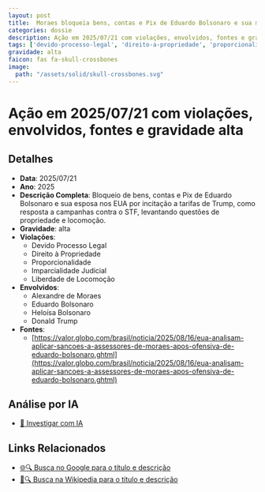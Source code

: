```yaml
---
layout: post
title:  Moraes bloqueia bens, contas e Pix de Eduardo Bolsonaro e sua mulher nos EUA por incitar tarifaço de Trump
categories: dossie
description: Ação em 2025/07/21 com violações, envolvidos, fontes e gravidade alta
tags: ['devido-processo-legal', 'direito-a-propriedade', 'proporcionalidade', 'imparcialidade-judicial', 'liberdade-de-locomocao', 'alexandre-de-moraes', 'eduardo-bolsonaro', 'heloisa-bolsonaro', 'donald-trump', 'gravidade-alta']
gravidade: alta
faicon: fas fa-skull-crossbones
image:
  path: "/assets/solid/skull-crossbones.svg"
---
```


# Ação em 2025/07/21 com violações, envolvidos, fontes e gravidade alta

## Detalhes
- **Data**: 2025/07/21
- **Ano**: 2025
- **Descrição Completa**: Bloqueio de bens, contas e Pix de Eduardo Bolsonaro e sua esposa nos EUA por incitação a tarifas de Trump, como resposta a campanhas contra o STF, levantando questões de propriedade e locomoção.
- **Gravidade**: alta <i class="fas fas fa-skull-crossbones fa-2x"></i>
- **Violações**:
  - Devido Processo Legal
  - Direito à Propriedade
  - Proporcionalidade
  - Imparcialidade Judicial
  - Liberdade de Locomoção
- **Envolvidos**:
  - Alexandre de Moraes
  - Eduardo Bolsonaro
  - Heloísa Bolsonaro
  - Donald Trump
- **Fontes**:
  - [https://valor.globo.com/brasil/noticia/2025/08/16/eua-analisam-aplicar-sancoes-a-assessores-de-moraes-apos-ofensiva-de-eduardo-bolsonaro.ghtml](https://valor.globo.com/brasil/noticia/2025/08/16/eua-analisam-aplicar-sancoes-a-assessores-de-moraes-apos-ofensiva-de-eduardo-bolsonaro.ghtml)

## Análise por IA
- [🤖 Investigar com IA](https://www.perplexity.ai/search?q=%22Alexandre%20de%20Moraes%22%20Moraes%20bloqueia%20bens%2C%20contas%20e%20Pix%20de%20Eduardo%20Bolsonaro%20e%20sua%20mulher%20nos%20EUA%20por%20incitar%20tarifa%C3%A7o%20de%20Trump%20Bloqueio%20de%20bens%2C%20contas%20e%20Pix%20de%20Eduardo%20Bolsonaro%20e%20sua%20esposa%20nos%20EUA%20por%20incita%C3%A7%C3%A3o%20a%20tarifas%20de%20Trump%2C%20como%20resposta%20a%20campanhas%20contra%20o%20STF%2C%20levantando%20quest%C3%B5es%20de%20propriedade%20e%20locomo%C3%A7%C3%A3o.%20Devido%20Processo%20Legal%20Direito%20%C3%A0%20Propriedade%20Proporcionalidade%20Imparcialidade%20Judicial%20Liberdade%20de%20Locomo%C3%A7%C3%A3o%202025%20gravidade%20alta)

## Links Relacionados
- [🌐🔍 Busca no Google para o título e descrição](https://www.google.com/search?q=%22Alexandre%20de%20Moraes%22%20Moraes%20bloqueia%20bens%2C%20contas%20e%20Pix%20de%20Eduardo%20Bolsonaro%20e%20sua%20mulher%20nos%20EUA%20por%20incitar%20tarifa%C3%A7o%20de%20Trump%20Bloqueio%20de%20bens%2C%20contas%20e%20Pix%20de%20Eduardo%20Bolsonaro%20e%20sua%20esposa%20nos%20EUA%20por%20incita%C3%A7%C3%A3o%20a%20tarifas%20de%20Trump%2C%20como%20resposta%20a%20campanhas%20contra%20o%20STF%2C%20levantando%20quest%C3%B5es%20de%20propriedade%20e%20locomo%C3%A7%C3%A3o.%20Devido%20Processo%20Legal%20Direito%20%C3%A0%20Propriedade%20Proporcionalidade%20Imparcialidade%20Judicial%20Liberdade%20de%20Locomo%C3%A7%C3%A3o%202025%20gravidade%20alta)
- [📖🔍 Busca na Wikipedia para o título e descrição](https://pt.wikipedia.org/w/index.php?search=%22Alexandre%20de%20Moraes%22%20Moraes%20bloqueia%20bens%2C%20contas%20e%20Pix%20de%20Eduardo%20Bolsonaro%20e%20sua%20mulher%20nos%20EUA%20por%20incitar%20tarifa%C3%A7o%20de%20Trump%20Bloqueio%20de%20bens%2C%20contas%20e%20Pix%20de%20Eduardo%20Bolsonaro%20e%20sua%20esposa%20nos%20EUA%20por%20incita%C3%A7%C3%A3o%20a%20tarifas%20de%20Trump%2C%20como%20resposta%20a%20campanhas%20contra%20o%20STF%2C%20levantando%20quest%C3%B5es%20de%20propriedade%20e%20locomo%C3%A7%C3%A3o.%20Devido%20Processo%20Legal%20Direito%20%C3%A0%20Propriedade%20Proporcionalidade%20Imparcialidade%20Judicial%20Liberdade%20de%20Locomo%C3%A7%C3%A3o%202025%20gravidade%20alta)

